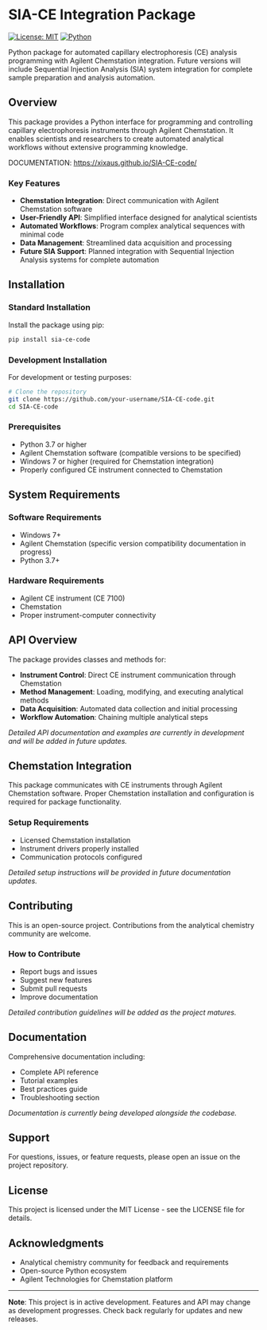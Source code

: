 # SIA-CE Integration Package

[![License: MIT](https://img.shields.io/badge/License-MIT-yellow.svg)](https://opensource.org/licenses/MIT)
[![Python](https://img.shields.io/badge/python-3.7+-blue.svg)](https://www.python.org/downloads/)

Python package for automated capillary electrophoresis (CE) analysis programming with Agilent Chemstation integration. Future versions will include Sequential Injection Analysis (SIA) system integration for complete sample preparation and analysis automation.

## Overview

This package provides a Python interface for programming and controlling capillary electrophoresis instruments through Agilent Chemstation. It enables scientists and researchers to create automated analytical workflows without extensive programming knowledge.

DOCUMENTATION: https://xixaus.github.io/SIA-CE-code/ 

### Key Features

- **Chemstation Integration**: Direct communication with Agilent Chemstation software
- **User-Friendly API**: Simplified interface designed for analytical scientists
- **Automated Workflows**: Program complex analytical sequences with minimal code
- **Data Management**: Streamlined data acquisition and processing
- **Future SIA Support**: Planned integration with Sequential Injection Analysis systems for complete automation

## Installation

### Standard Installation

Install the package using pip:

```bash
pip install sia-ce-code
```

### Development Installation

For development or testing purposes:

```bash
# Clone the repository
git clone https://github.com/your-username/SIA-CE-code.git
cd SIA-CE-code
```

### Prerequisites

- Python 3.7 or higher
- Agilent Chemstation software (compatible versions to be specified)
- Windows 7 or higher (required for Chemstation integration)
- Properly configured CE instrument connected to Chemstation

## System Requirements

### Software Requirements
- Windows 7+
- Agilent Chemstation (specific version compatibility documentation in progress)
- Python 3.7+

### Hardware Requirements
- Agilent CE instrument (CE 7100)
- Chemstation
- Proper instrument-computer connectivity

## API Overview

The package provides classes and methods for:

- **Instrument Control**: Direct CE instrument communication through Chemstation
- **Method Management**: Loading, modifying, and executing analytical methods
- **Data Acquisition**: Automated data collection and initial processing
- **Workflow Automation**: Chaining multiple analytical steps

*Detailed API documentation and examples are currently in development and will be added in future updates.*

## Chemstation Integration

This package communicates with CE instruments through Agilent Chemstation software. Proper Chemstation installation and configuration is required for package functionality.

### Setup Requirements
- Licensed Chemstation installation
- Instrument drivers properly installed
- Communication protocols configured

*Detailed setup instructions will be provided in future documentation updates.*

## Contributing

This is an open-source project. Contributions from the analytical chemistry community are welcome.

### How to Contribute
- Report bugs and issues
- Suggest new features
- Submit pull requests
- Improve documentation

*Detailed contribution guidelines will be added as the project matures.*

## Documentation

Comprehensive documentation including:
- Complete API reference
- Tutorial examples
- Best practices guide
- Troubleshooting section

*Documentation is currently being developed alongside the codebase.*

## Support

For questions, issues, or feature requests, please open an issue on the project repository.

## License

This project is licensed under the MIT License - see the LICENSE file for details.

## Acknowledgments

- Analytical chemistry community for feedback and requirements
- Open-source Python ecosystem
- Agilent Technologies for Chemstation platform

---

**Note**: This project is in active development. Features and API may change as development progresses. Check back regularly for updates and new releases.
